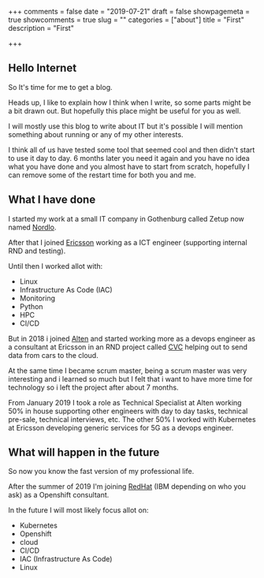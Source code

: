 +++
comments = false
date = "2019-07-21"
draft = false
showpagemeta = true
showcomments = true
slug = ""
categories = ["about"]
title = "First"
description = "First"

+++

## Hello Internet

So It's time for me to get a blog.

Heads up, I like to explain how I think when I write, so some parts might be a bit drawn out. But hopefully this place might be useful for you as well.

I will mostly use this blog to write about IT but it's possible I will mention something about running or any of my other interests.

I think all of us have tested some tool that seemed cool and then didn't start to use it day to day.
6 months later you need it again and you have no idea what you have done and you almost have to start from scratch, hopefully I can remove some of the restart time for both you and me.

## What I have done

I started my work at a small IT company in Gothenburg called Zetup now named [Nordlo](https://nordlo.com).

 After that I joined [Ericsson](https://www.ericsson.com) working as a ICT engineer (supporting internal RND and testing).

Until then I worked allot with:

* Linux
* Infrastructure As Code (IAC)
* Monitoring
* Python
* HPC
* CI/CD

But in 2018 i joined [Alten](https://www.alten.se/) and started working more as a devops engineer as a consultant at Ericsson in an RND project called [CVC][cvc_link] helping out to send data from cars to the cloud.

At the same time I became scrum master, being a scrum master was very interesting and i learned so much but I felt that i want to have more time for technology so i left the project after about 7 months.

From January 2019 I took a role as Technical Specialist at Alten working 50% in house supporting other engineers with day to day tasks, technical pre-sale, technical interviews, etc.
The other 50% I worked with Kubernetes at Ericsson developing generic services for 5G as a devops engineer.

## What will happen in the future

So now you know the fast version of my professional life.

After the summer of 2019 I'm joining [RedHat](https://www.redhat.com/) (IBM depending on who you ask) as a Openshift consultant.

In the future I will most likely focus allot on:

* Kubernetes
* Openshift
* cloud
* CI/CD
* IAC (Infrastructure As Code)
* Linux

[cvc_link]: https://www.ericsson.com/en/internet-of-things/automotive/connected-vehicle-cloud
